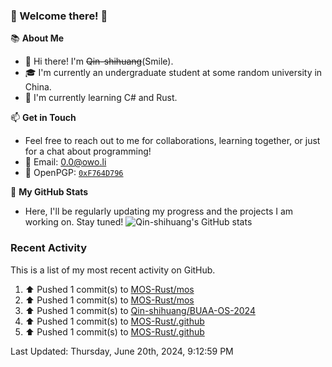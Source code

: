 ### 🌟 Welcome there! 🌟

📚 **About Me**
- 👋 Hi there! I'm ~~Qin-shihuang~~(Smile).
- 🎓 I'm currently an undergraduate student at some random university in China.
- 🌱 I'm currently learning C# and Rust.

📫 **Get in Touch**
- Feel free to reach out to me for collaborations, learning together, or just for a chat about programming!
- 📩 Email: 0.0@owo.li
- 🔑 OpenPGP: [`0xF764D796`](https://keys.openpgp.org/vks/v1/by-fingerprint/99D5AF94A1585E16E14895EFBF6C0BF4F764D796)


📝 **My GitHub Stats**
- Here, I'll be regularly updating my progress and the projects I am working on. Stay tuned!
![Qin-shihuang's GitHub stats](https://github-readme-stats.vercel.app/api?username=Qin-shihuang&show_icons=true)

### Recent Activity

This is a list of my most recent activity on GitHub.

<!--RECENT_ACTIVITY:start-->
1. ⬆️ Pushed 1 commit(s) to [MOS-Rust/mos](https://github.com/MOS-Rust/mos)<br>
2. ⬆️ Pushed 1 commit(s) to [MOS-Rust/mos](https://github.com/MOS-Rust/mos)<br>
3. ⬆️ Pushed 1 commit(s) to [Qin-shihuang/BUAA-OS-2024](https://github.com/Qin-shihuang/BUAA-OS-2024)<br>
4. ⬆️ Pushed 1 commit(s) to [MOS-Rust/.github](https://github.com/MOS-Rust/.github)<br>
5. ⬆️ Pushed 1 commit(s) to [MOS-Rust/.github](https://github.com/MOS-Rust/.github)<br>
<!--RECENT_ACTIVITY:end-->

<!--RECENT_ACTIVITY:last_update-->
Last Updated: Thursday, June 20th, 2024, 9:12:59 PM
<!--RECENT_ACTIVITY:last_update_end-->
